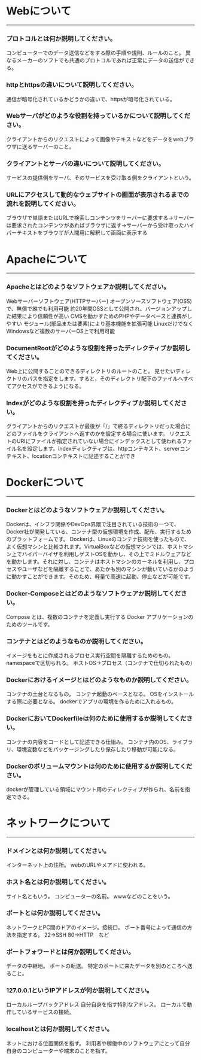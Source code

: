 # Webについて
---
### プロトコルとは何か説明してください。
コンピューターでのデータ送信などをする際の手順や規則、ルールのこと。
異なるメーカーのソフトでも共通のプロトコルであれば正常にデータの送信ができる。


### httpとhttpsの違いについて説明してください。
通信が暗号化されているかどうかの違いで、httpsが暗号化されている。


### Webサーバがどのような役割を持っているかについて説明してください。
クライアントからのリクエストによって画像やテキストなどをデータをwebブラウザに送るサーバーのこと。


### クライアントとサーバの違いについて説明してください。
サービスの提供側をサーバ、そのサービスを受け取る側をクライアントという。


### URLにアクセスして動的なウェブサイトの画面が表示されるまでの流れを説明してください。
ブラウザで単語またはURLで検索しコンテンツをサーバーに要求する→サーバーは要求されたコンテンツがあればブラウザに返す→サーバーから受け取ったハイパーテキストをブラウザが人間用に解釈して画面に表示する



# Apacheについて
---
### Apacheとはどのようなソフトウェアか説明してください。
Webサーバーソフトウェア(HTTPサーバー)
オープンソースソフトウェア(OSS)で、無償で誰でも利用可能
約20年間OSSとして公開され、バージョンアップした結果により信頼性が高い
CMSを動かすためのPHPやデータベースと連携がしやすい
モジュール(部品または要素)により基本機能を拡張可能
LinuxだけでなくWindowsなど複数のサーバーOS上で利用可能


### DocumentRootがどのような役割を持ったディレクティブか説明してください。
Web上に公開することのできるディレクトリのルートのこと。
見せたいディレクトリのパスを指定をします。すると，そのディレクトリ配下のファイルへすべてアクセスができるようになる。


### Indexがどのような役割を持ったディレクティブか説明してください。
クライアントからのリクエストが最後が「/」で終るディレクトリだった場合にどのファイルをクライアントへ返すのかを設定する場合に使います。
リクエストのURIにファイルが指定されていない場合にインデックスとして使われるファイル名を設定します。indexディレクティブは、httpコンテキスト、serverコンテキスト、locationコンテキストに記述することができ



# Dockerについて
---
### Dockerとはどのようなソフトウェアか説明してください。
Dockerは、インフラ関係やDevOps界隈で注目されている技術の一つで、Docker社が開発している、コンテナ型の仮想環境を作成、配布、実行するためのプラットフォームです。
Dockerは、Linuxのコンテナ技術を使ったもので、よく仮想マシンと比較されます。VirtualBoxなどの仮想マシンでは、ホストマシン上でハイパーバイザを利用しゲストOSを動かし、その上でミドルウェアなどを動かします。それに対し、コンテナはホストマシンのカーネルを利用し、プロセスやユーザなどを隔離することで、あたかも別のマシンが動いているかのように動かすことができます。そのため、軽量で高速に起動、停止などが可能です。


### Docker-Composeとはどのようなソフトウェアか説明してください。
Compose とは、複数のコンテナを定義し実行する Docker アプリケーションのためのツールです。


### コンテナとはどのようなものか説明してください。
イメージをもとに作成されるプロセス実行空間を隔離するためのもの。
namespaceで区切られる。
ホストOS->プロセス（コンテナで仕切られたもの）

### Dockerにおけるイメージとはどのようなものか説明してください。
コンテナの土台となるもの。
コンテナ起動のベースとなる。
OSをインストールする際に必要となる。
dockerでアプリの環境を作るために入れるもの。

### DockerにおいてDockerfileは何のために使用するか説明してください。
コンテナの内容をコードとして記述できる仕組み。
コンテナ内のOS、ライブラリ、環境変数などをパッケージングしたり保存したり移動が可能になる。


### Dockerのボリュームマウントは何のために使用するか説明してください。
dockerが管理している領域にマウント用のディレクティブが作られ、名前を指定できる。



# ネットワークについて
---
### ドメインとは何か説明してください。
インターネット上の住所。
webのURLやメアドに使われる。


### ホスト名とは何か説明してください。
サイト名ともいう。
コンピューターの名前。
wwwなどのことをいう。


### ポートとは何か説明してください。
ネットワークとPC間のドアのイメージ。接続口。
ポート番号によって通信の方法を指定する。
22->SSH 80->HTTP　など


### ポートフォワードとは何か説明してください。
データの中継地。
ポートの転送。
特定のポートに来たデータを別のところへ送ること。


### 127.0.0.1というIPアドレスが何か説明してください。
ローカルループバックアドレス
自分自身を指す特別なアドレス。
ローカルで動作しているサービスの接続。


### localhostとは何か説明してください。
ネットにおける位置関係を指す。
利用者や稼働中のソフトウェアにとって自分自身のコンピューターや端末のことを指す。




